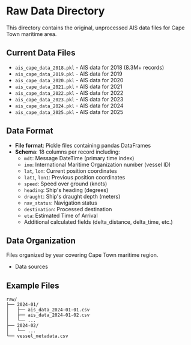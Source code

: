 # Raw Data Directory

This directory contains the original, unprocessed AIS data files for Cape Town maritime area.

## Current Data Files

- `ais_cape_data_2018.pkl` - AIS data for 2018 (8.3M+ records)
- `ais_cape_data_2019.pkl` - AIS data for 2019
- `ais_cape_data_2020.pkl` - AIS data for 2020
- `ais_cape_data_2021.pkl` - AIS data for 2021
- `ais_cape_data_2022.pkl` - AIS data for 2022
- `ais_cape_data_2023.pkl` - AIS data for 2023
- `ais_cape_data_2024.pkl` - AIS data for 2024
- `ais_cape_data_2025.pkl` - AIS data for 2025

## Data Format

- **File format**: Pickle files containing pandas DataFrames
- **Schema**: 18 columns per record including:
  - `mdt`: Message DateTime (primary time index)
  - `imo`: International Maritime Organization number (vessel ID)
  - `lat`, `lon`: Current position coordinates
  - `lat1`, `lon1`: Previous position coordinates
  - `speed`: Speed over ground (knots)
  - `heading`: Ship's heading (degrees)
  - `draught`: Ship's draught depth (meters)
  - `nav_status`: Navigation status
  - `destination`: Processed destination
  - `eta`: Estimated Time of Arrival
  - Additional calculated fields (delta_distance, delta_time, etc.)

## Data Organization

Files organized by year covering Cape Town maritime region.
- Data sources

## Example Files

```
raw/
├── 2024-01/
│   ├── ais_data_2024-01-01.csv
│   ├── ais_data_2024-01-02.csv
│   └── ...
├── 2024-02/
│   └── ...
└── vessel_metadata.csv
```
